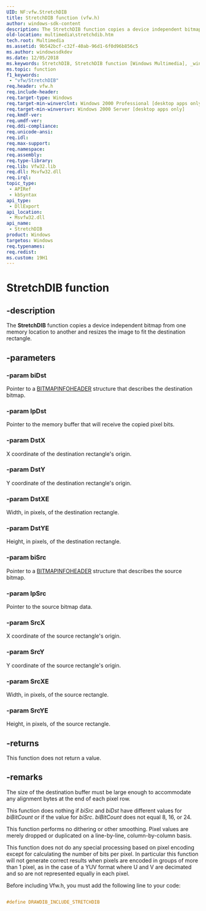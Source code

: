 ```yaml
---
UID: NF:vfw.StretchDIB
title: StretchDIB function (vfw.h)
author: windows-sdk-content
description: The StretchDIB function copies a device independent bitmap from one memory location to another and resizes the image to fit the destination rectangle.
old-location: multimedia\stretchdib.htm
tech.root: Multimedia
ms.assetid: 9b542bcf-c32f-40ab-96d1-6f0d96b856c5
ms.author: windowssdkdev
ms.date: 12/05/2018
ms.keywords: StretchDIB, StretchDIB function [Windows Multimedia], _win32_StretchDIB, multimedia.stretchdib, vfw/StretchDIB
ms.topic: function
f1_keywords: 
 - "vfw/StretchDIB"
req.header: vfw.h
req.include-header: 
req.target-type: Windows
req.target-min-winverclnt: Windows 2000 Professional [desktop apps only]
req.target-min-winversvr: Windows 2000 Server [desktop apps only]
req.kmdf-ver: 
req.umdf-ver: 
req.ddi-compliance: 
req.unicode-ansi: 
req.idl: 
req.max-support: 
req.namespace: 
req.assembly: 
req.type-library: 
req.lib: Vfw32.lib
req.dll: Msvfw32.dll
req.irql: 
topic_type:
 - APIRef
 - kbSyntax
api_type:
 - DllExport
api_location:
 - Msvfw32.dll
api_name:
 - StretchDIB
product: Windows
targetos: Windows
req.typenames: 
req.redist: 
ms.custom: 19H1
---
```


# StretchDIB function


## -description



The <b>StretchDIB</b> function copies a device independent bitmap from one memory location to another and resizes the image to fit the destination rectangle.




## -parameters




### -param biDst

Pointer to a <a href="https://docs.microsoft.com/previous-versions/dd183376(v=vs.85)">BITMAPINFOHEADER</a> structure that describes the destination bitmap.


### -param lpDst

Pointer to the memory buffer that will receive the copied pixel bits.


### -param DstX

X coordinate of the destination rectangle's origin.


### -param DstY

Y coordinate of the destination rectangle's origin.


### -param DstXE

Width, in pixels, of the destination rectangle.


### -param DstYE

Height, in pixels, of the destination rectangle.


### -param biSrc

Pointer to a <a href="https://docs.microsoft.com/previous-versions/dd183376(v=vs.85)">BITMAPINFOHEADER</a> structure that describes the source bitmap.


### -param lpSrc

Pointer to the source bitmap data.


### -param SrcX

X coordinate of the source rectangle's origin.


### -param SrcY

Y coordinate of the source rectangle's origin.


### -param SrcXE

Width, in pixels, of the source rectangle.


### -param SrcYE

Height, in pixels, of the source rectangle.


## -returns



This function does not return a value.




## -remarks



The size of the destination buffer must be large enough to accommodate any alignment bytes at the end of each pixel row.

This function does nothing if <i>biSrc</i> and <i>biDst</i> have different values for <i>biBitCount</i> or if the value for <i>biSrc</i>.  <i>biBitCount</i> does not equal 8, 16, or 24.

This function performs no dithering or other smoothing. Pixel values are merely dropped or duplicated on a line-by-line, column-by-column basis.

This function does not do any special processing based on pixel encoding except for calculating the number of bits per pixel. In particular this function will not generate correct results when pixels are encoded in groups of more than 1 pixel, as in the case of a YUV format where U and V are decimated and so are not represented equally in each pixel.

Before including Vfw.h, you must add the following line to your code:


```cpp

#define DRAWDIB_INCLUDE_STRETCHDIB

```




